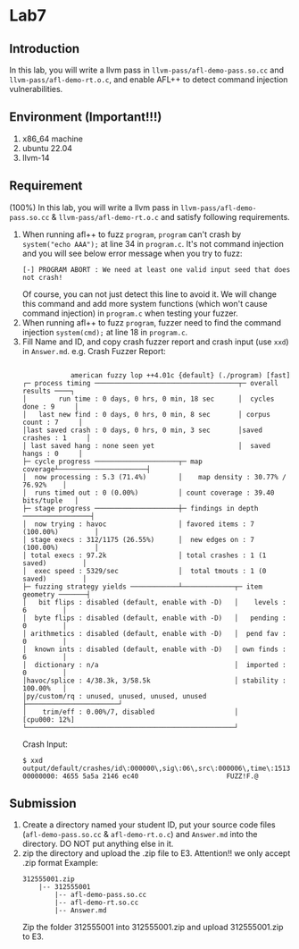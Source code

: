 # Lab7

## Introduction

In this lab, you will write a llvm pass in `llvm-pass/afl-demo-pass.so.cc` and `llvm-pass/afl-demo-rt.o.c`, and enable AFL++ to detect command injection vulnerabilities.

## Environment (Important!!!)

1. x86_64 machine
2. ubuntu 22.04
3. llvm-14

## Requirement

(100%) In this lab, you will write a llvm pass in `llvm-pass/afl-demo-pass.so.cc` & `llvm-pass/afl-demo-rt.o.c` and satisfy following requirements.
1. When running afl++ to fuzz `program`, `program` can't crash by `system("echo AAA");` at line 34 in `program.c`. It's not command injection and you will see below error message when you try to fuzz:
    ```
    [-] PROGRAM ABORT : We need at least one valid input seed that does not crash!
    ```
    Of course, you can not just detect this line to avoid it. We will change this command and add more system functions (which won't cause command injection) in `program.c` when testing your fuzzer.
2. When running afl++ to fuzz `program`, fuzzer need to find the command injection `system(cmd);` at line 18 in `program.c`.
3. Fill Name and ID, and copy crash fuzzer report and crash input (use `xxd`) in `Answer.md`.
    e.g.
    Crash Fuzzer Report:
    ```
    
                american fuzzy lop ++4.01c {default} (./program) [fast]
    ┌─ process timing ────────────────────────────────────┬─ overall results ────┐
    │        run time : 0 days, 0 hrs, 0 min, 18 sec      │  cycles done : 9     │
    │   last new find : 0 days, 0 hrs, 0 min, 8 sec       │ corpus count : 7     │
    │last saved crash : 0 days, 0 hrs, 0 min, 3 sec       │saved crashes : 1     │
    │ last saved hang : none seen yet                     │  saved hangs : 0     │
    ├─ cycle progress ─────────────────────┬─ map coverage┴──────────────────────┤
    │  now processing : 5.3 (71.4%)        │    map density : 30.77% / 76.92%    │
    │  runs timed out : 0 (0.00%)          │ count coverage : 39.40 bits/tuple   │
    ├─ stage progress ─────────────────────┼─ findings in depth ─────────────────┤
    │  now trying : havoc                  │ favored items : 7 (100.00%)         │
    │ stage execs : 312/1175 (26.55%)      │  new edges on : 7 (100.00%)         │
    │ total execs : 97.2k                  │ total crashes : 1 (1 saved)         │
    │  exec speed : 5329/sec               │  total tmouts : 1 (0 saved)         │
    ├─ fuzzing strategy yields ────────────┴─────────────┬─ item geometry ───────┤
    │   bit flips : disabled (default, enable with -D)   │    levels : 6         │
    │  byte flips : disabled (default, enable with -D)   │   pending : 0         │
    │ arithmetics : disabled (default, enable with -D)   │  pend fav : 0         │
    │  known ints : disabled (default, enable with -D)   │ own finds : 6         │
    │  dictionary : n/a                                  │  imported : 0         │
    │havoc/splice : 4/38.3k, 3/58.5k                     │ stability : 100.00%   │
    │py/custom/rq : unused, unused, unused, unused       ├───────────────────────┘
    │    trim/eff : 0.00%/7, disabled                    │          [cpu000: 12%]
    └────────────────────────────────────────────────────┘
    ```
    Crash Input:
    ```
    $ xxd output/default/crashes/id\:000000\,sig\:06\,src\:000006\,time\:15137\,execs\:81803\,op\:havoc\,rep\:2
    00000000: 4655 5a5a 2146 ec40                      FUZZ!F.@
    ```

## Submission

1. Create a directory named your student ID, put your source code files (`afl-demo-pass.so.cc` & `afl-demo-rt.o.c`) and `Answer.md` into
the directory.
    DO NOT put anything else in it.
2. zip the directory and upload the .zip file to E3.
    Attention!! we only accept .zip format
    Example:
    ```
    312555001.zip
        |-- 312555001
            |-- afl-demo-pass.so.cc
            |-- afl-demo-rt.so.cc
            |-- Answer.md
    ```
    Zip the folder 312555001 into 312555001.zip and upload 312555001.zip to E3.
